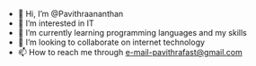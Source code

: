 - 👋 Hi, I’m @Pavithraananthan
- 👀 I’m interested in IT
- 🌱 I’m currently learning programming languages and my skills
- 💞️ I’m looking to collaborate on internet technology
- 📫 How to reach me through e-mail-pavithrafast@gmail.com

<!---
Pavithraananthan/Pavithraananthan is a ✨ special ✨ repository because its `README.md` (this file) appears on your GitHub profile.
You can click the Preview link to take a look at your changes.
--->
